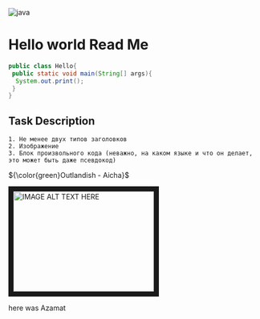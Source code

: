 ![java](https://github.com/Khaadikg/neobis_week1/assets/126019047/b2015537-640c-4752-bdb7-906b2597a7ea)

<h1>Hello world Read Me</h1>

```java
public class Hello{
 public static void main(String[] args){
  System.out.print();
 }
}
```
<h2>Task Description</h2>

```
1. Не менее двух типов заголовков
2. Изображение
3. Блок произвольного кода (неважно, на каком языке и что он делает, это может быть даже псевдокод)
```

${\color{green}Outlandish - Aicha}$

<a href="http://www.youtube.com/watch?feature=player_embedded&v=f0nFTdKlKLw
" target="_blank"><img src="http://img.youtube.com/vi/f0nFTdKlKLw/0.jpg"
alt="IMAGE ALT TEXT HERE" width="280" height="200" border="10" /></a>


here was Azamat
